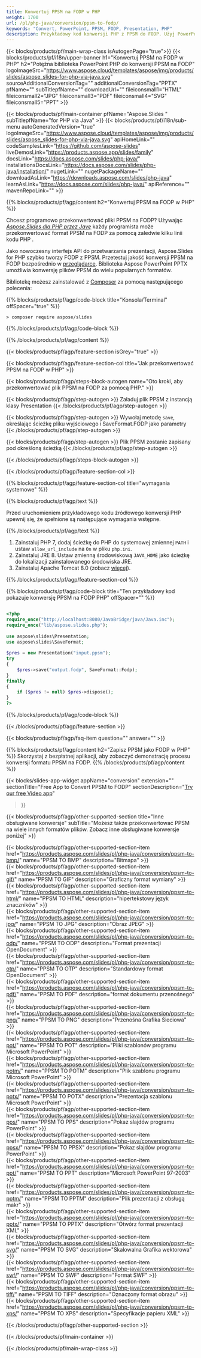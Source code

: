 ```yaml
---
title: Konwertuj PPSM na FODP w PHP
weight: 1700
url: /pl/php-java/conversion/ppsm-to-fodp/ 
keywords: "Convert, PowerPoint, PPSM, FODP, Presentation, PHP"
description: Przykładowy kod konwersji PHP z PPSM do FODP. Użyj PowerPoint PHP API do konwersji wsadowej plików {z_formatu} na pliki {do_formatu}.
---
```


{{< blocks/products/pf/main-wrap-class isAutogenPage="true">}}
{{< blocks/products/pf/i18n/upper-banner h1="Konwertuj PPSM na FODP w PHP" h2="Potężna biblioteka PowerPoint PHP do konwersji PPSM na FODP" logoImageSrc="https://www.aspose.cloud/templates/aspose/img/products/slides/aspose_slides-for-php-via-java.svg" sourceAdditionalConversionTag="" additionalConversionTag="PPTX" pfName="" subTitlepfName="" downloadUrl="" fileiconsmall1="HTML" fileiconsmall2="JPG" fileiconsmall3="PDF" fileiconsmall4="SVG" fileiconsmall5="PPT" >}}

{{< blocks/products/pf/main-container pfName="Aspose.Slides " subTitlepfName="for PHP via Java" >}}
{{< blocks/products/pf/i18n/sub-menu autoGeneratedVersion="true" logoImageSrc="https://www.aspose.cloud/templates/aspose/img/products/slides/aspose_slides-for-php-via-java.svg" apiHomeLink="" codeSamplesLink="https://github.com/aspose-slides" liveDemosLink="https://products.aspose.app/slides/family" docsLink="https://docs.aspose.com/slides/php-java/" installationsDocsLink="https://docs.aspose.com/slides/php-java/installation/" nugetLink="" nugetPackageName="" downloadAsLink="https://downloads.aspose.com/slides/php-java" learnAsLink="https://docs.aspose.com/slides/php-java/" apiReference="" mavenRepoLink="" >}}

{{% blocks/products/pf/agp/content h2="Konwertuj PPSM na FODP w PHP" %}}

Chcesz programowo przekonwertować pliki PPSM na FODP? Używając [*Aspose.Slides dla PHP przez Javę*](https://products.aspose.com/slides/pl/php-java/) każdy programista może przekonwertować format PPSM na FODP za pomocą zaledwie kilku linii kodu PHP .

Jako nowoczesny interfejs API do przetwarzania prezentacji, Aspose.Slides for PHP szybko tworzy FODP z PPSM. Przetestuj jakość konwersji PPSM na FODP bezpośrednio w [przeglądarce](https://products.aspose.app/slides/conversion). Biblioteka Aspose PowerPoint PPTX umożliwia konwersję plików PPSM do wielu popularnych formatów.

Bibliotekę możesz zainstalować z [Composer](https://packagist.org/packages/aspose/slides) za pomocą następującego polecenia:

{{% blocks/products/pf/agp/code-block title="Konsola/Terminal" offSpacer="true" %}}

```console
> composer require aspose/slides 

```

{{% /blocks/products/pf/agp/code-block %}}

{{% /blocks/products/pf/agp/content %}}

{{< blocks/products/pf/agp/feature-section isGrey="true" >}}

{{< blocks/products/pf/agp/feature-section-col title="Jak przekonwertować PPSM na FODP w PHP" >}}

{{< blocks/products/pf/agp/steps-block-autogen name="Oto kroki, aby przekonwertować plik PPSM na FODP za pomocą PHP." >}}

{{< blocks/products/pf/agp/step-autogen >}}
Załaduj plik PPSM z instancją klasy Presentation
{{< /blocks/products/pf/agp/step-autogen >}}

{{< blocks/products/pf/agp/step-autogen >}}
Wywołaj metodę `save`, określając ścieżkę pliku wyjściowego i SaveFormat.FODP jako parametry
{{< /blocks/products/pf/agp/step-autogen >}}

{{< blocks/products/pf/agp/step-autogen >}}
Plik PPSM zostanie zapisany pod określoną ścieżką
{{< /blocks/products/pf/agp/step-autogen >}}

{{< /blocks/products/pf/agp/steps-block-autogen >}}

{{< /blocks/products/pf/agp/feature-section-col >}}

{{% blocks/products/pf/agp/feature-section-col title="wymagania systemowe" %}}

{{% blocks/products/pf/agp/text %}}

 Przed uruchomieniem przykładowego kodu źródłowego konwersji PHP upewnij się, że spełnione są następujące wymagania wstępne.

{{% /blocks/products/pf/agp/text %}}

1. Zainstaluj PHP 7, dodaj ścieżkę do PHP do systemowej zmiennej `PATH` i ustaw `allow_url_include` na `On` w pliku `php.ini`.
1. Zainstaluj JRE 8. Ustaw zmienną środowiskową `JAVA_HOME` jako ścieżkę do lokalizacji zainstalowanego środowiska JRE.
1. Zainstaluj Apache Tomcat 8.0 (zobacz [więcej](https://docs.aspose.com/slides/php-java/installation/)). 

{{% /blocks/products/pf/agp/feature-section-col %}}

{{% blocks/products/pf/agp/code-block title="Ten przykładowy kod pokazuje konwersję PPSM na FODP PHP" offSpacer="" %}}

```php

<?php
require_once("http://localhost:8080/JavaBridge/java/Java.inc");
require_once("lib/aspose.slides.php");
 
use aspose\slides\Presentation;
use aspose\slides\SaveFormat;
 
$pres = new Presentation("input.ppsm");
try
{
    $pres->save("output.fodp", SaveFormat::Fodp);
}
finally
{
    if ($pres != null) $pres->dispose();
}
?>

```
{{% /blocks/products/pf/agp/code-block %}}

{{< /blocks/products/pf/agp/feature-section >}}

{{< blocks/products/pf/agp/faq-item question="" answer="" >}}
 
{{% blocks/products/pf/agp/content h2="Zapisz PPSM jako FODP w PHP" %}}
Skorzystaj z bezpłatnej aplikacji, aby zobaczyć demonstrację procesu konwersji formatu PPSM na FODP. 
{{% /blocks/products/pf/agp/content %}}

<!-- aboutfile Starts -->

{{< blocks/slides-app-widget 
appName="conversion"
extension=""
sectionTitle="Free App to Convert PPSM to FODP" 
sectionDescription="[Try our free Video app](https://products.aspose.app/slides/video/)" 
>}}

<!-- aboutfile Ends -->

{{< blocks/products/pf/agp/other-supported-section title="Inne obsługiwane konwersje" subTitle="Możesz także przekonwertować PPSM na wiele innych formatów plików. Zobacz inne obsługiwane konwersje poniżej" >}}

{{< blocks/products/pf/agp/other-supported-section-item href="https://products.aspose.com/slides/pl/php-java/conversion/ppsm-to-bmp/" name="PPSM TO BMP" description="Bitmapa" >}}  
{{< blocks/products/pf/agp/other-supported-section-item href="https://products.aspose.com/slides/pl/php-java/conversion/ppsm-to-gif/" name="PPSM TO GIF" description="Graficzny format wymiany" >}}  
{{< blocks/products/pf/agp/other-supported-section-item href="https://products.aspose.com/slides/pl/php-java/conversion/ppsm-to-html/" name="PPSM TO HTML" description="hipertekstowy język znaczników" >}}  
{{< blocks/products/pf/agp/other-supported-section-item href="https://products.aspose.com/slides/pl/php-java/conversion/ppsm-to-jpg/" name="PPSM TO JPG" description="Obraz JPEG" >}}  
{{< blocks/products/pf/agp/other-supported-section-item href="https://products.aspose.com/slides/pl/php-java/conversion/ppsm-to-odp/" name="PPSM TO ODP" description="Format prezentacji OpenDocument" >}}  
{{< blocks/products/pf/agp/other-supported-section-item href="https://products.aspose.com/slides/pl/php-java/conversion/ppsm-to-otp/" name="PPSM TO OTP" description="Standardowy format OpenDocument" >}}  
{{< blocks/products/pf/agp/other-supported-section-item href="https://products.aspose.com/slides/pl/php-java/conversion/ppsm-to-pdf/" name="PPSM TO PDF" description="format dokumentu przenośnego" >}}  
{{< blocks/products/pf/agp/other-supported-section-item href="https://products.aspose.com/slides/pl/php-java/conversion/ppsm-to-png/" name="PPSM TO PNG" description="Przenośna Grafika Sieciowa" >}}  
{{< blocks/products/pf/agp/other-supported-section-item href="https://products.aspose.com/slides/pl/php-java/conversion/ppsm-to-pot/" name="PPSM TO POT" description="Pliki szablonów programu Microsoft PowerPoint" >}}  
{{< blocks/products/pf/agp/other-supported-section-item href="https://products.aspose.com/slides/pl/php-java/conversion/ppsm-to-potm/" name="PPSM TO POTM" description="Plik szablonu programu Microsoft PowerPoint" >}}  
{{< blocks/products/pf/agp/other-supported-section-item href="https://products.aspose.com/slides/pl/php-java/conversion/ppsm-to-potx/" name="PPSM TO POTX" description="Prezentacja szablonu Microsoft PowerPoint" >}}  
{{< blocks/products/pf/agp/other-supported-section-item href="https://products.aspose.com/slides/pl/php-java/conversion/ppsm-to-pps/" name="PPSM TO PPS" description="Pokaz slajdów programu PowerPoint" >}}  
{{< blocks/products/pf/agp/other-supported-section-item href="https://products.aspose.com/slides/pl/php-java/conversion/ppsm-to-ppsx/" name="PPSM TO PPSX" description="Pokaz slajdów programu PowerPoint" >}}  
{{< blocks/products/pf/agp/other-supported-section-item href="https://products.aspose.com/slides/pl/php-java/conversion/ppsm-to-ppt/" name="PPSM TO PPT" description="Microsoft PowerPoint 97-2003" >}}  
{{< blocks/products/pf/agp/other-supported-section-item href="https://products.aspose.com/slides/pl/php-java/conversion/ppsm-to-pptm/" name="PPSM TO PPTM" description="Plik prezentacji z obsługą makr" >}}  
{{< blocks/products/pf/agp/other-supported-section-item href="https://products.aspose.com/slides/pl/php-java/conversion/ppsm-to-pptx/" name="PPSM TO PPTX" description="Otwórz format prezentacji XML" >}}  
{{< blocks/products/pf/agp/other-supported-section-item href="https://products.aspose.com/slides/pl/php-java/conversion/ppsm-to-svg/" name="PPSM TO SVG" description="Skalowalna Grafika wektorowa" >}}  
{{< blocks/products/pf/agp/other-supported-section-item href="https://products.aspose.com/slides/pl/php-java/conversion/ppsm-to-swf/" name="PPSM TO SWF" description="Format SWF" >}}  
{{< blocks/products/pf/agp/other-supported-section-item href="https://products.aspose.com/slides/pl/php-java/conversion/ppsm-to-tiff/" name="PPSM TO TIFF" description="Oznaczony format obrazu" >}}  
{{< blocks/products/pf/agp/other-supported-section-item href="https://products.aspose.com/slides/pl/php-java/conversion/ppsm-to-xps/" name="PPSM TO XPS" description="Specyfikacje papieru XML" >}}  


{{< /blocks/products/pf/agp/other-supported-section >}}

{{< /blocks/products/pf/main-container >}}
    
{{< /blocks/products/pf/main-wrap-class >}}